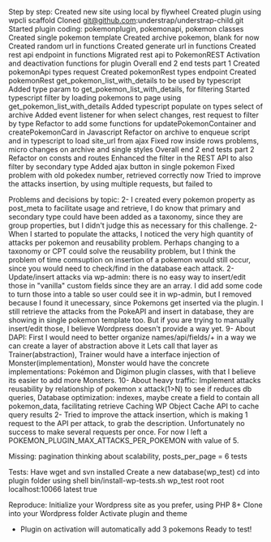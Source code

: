 Step by step:
Created new site using local by flywheel
Created plugin using wpcli scaffold
Cloned git@github.com:understrap/understrap-child.git
Started plugin coding: pokemonplugin, pokemonapi, pokemon classes
Created single pokemon template
Created archive pokemon, blank for now
Created random url in functions
Created generate url in functions
Created rest api endpoint in functions
Migrated rest api to PokemonREST
Activation and deactivation functions for plugin
Overall end 2 end tests part 1
Created pokemonApi types request
Created pokemonRest types endpoint
Created pokemonRest get_pokemon_list_with_details to be used by typescript
Added type param to get_pokemon_list_with_details, for filtering
Started typescript filter by loading pokemons to page using get_pokemon_list_with_details
Added typescript populate on types select of archive
Added event listener for when select changes, rest request to filter by type
Refactor to add some functions for updatePokemonContainer and createPokemonCard in Javascript
Refactor on archive to enqueue script and in typescript to load site_url from ajax
Fixed row inside rows problems, micro changes on archive and single styles
Overall end 2 end tests part 2
Refactor on consts and routes
Enhanced the filter in the REST API to also filter by secondary type
Added ajax button in single pokemon
Fixed problem with old pokedex number, retrieved correctly now
Tried to improve the attacks insertion, by using multiple requests, but failed to


Problems and decisions by topic:
2- I created every pokemon property as post_meta to facilitate usage and retrieve,
I do know that primary and secondary type could have been added as a taxonomy, 
since they are group properties, but I didn't judge this as necessary for this challenge.
2- When I started to populate the attacks, I noticed the very high quantity of attacks per pokemon and reusability problem.
Perhaps changing to a taxonomy or CPT could solve the reusability problem, 
but I think the problem of time comsuption on insertion of a pokemon would still occur, 
since you would need to check/find in the database each attack. 
2- Update/insert attacks via wp-admin: there is no easy way to insert/edit those in "vanilla" custom fields since they are an array.
I did add some code to turn those into a table so user could see it in wp-admin, but I removed because I found it unecessary, 
since Pokemons get inserted via the plugin.
I still retrieve the attacks from the PokeAPI and insert in database, they are showing in single pokemon template too.
But if you are trying to manually insert/edit those, I believe Wordpress doesn't provide a way yet.
9- About DAPI: First I would need to better organize names/api/fields/+ in a way we can create a layer of abstraction above it
Lets call that layer as Trainer(abstraction), Trainer would have a interface injection of Monster(implementation),
Monster would have the concrete implementations: Pokémon and Digimon plugin classes, 
with that I believe its easier to add more Monsters.
10- About heavy traffic: Implement attacks reusability by relationship of pokemon x attack(1>N) to see if reduces db queries,
Database optimization: indexes, maybe create a field to contain all pokemon_data, facilitating retrieve
Caching
WP Object Cache API to cache query results
2- Tried to improve the attack insertion, which is making 1 request to the API per attack, to grab the description.
Unfortunately no success to make several requests per once.
For now I left a POKEMON_PLUGIN_MAX_ATTACKS_PER_POKEMON with value of 5.


Missing:
pagination thinking about scalability, posts_per_page = 6
tests

Tests:
Have wget and svn installed
Create a new database(wp_test)
cd into plugin folder using shell
bin/install-wp-tests.sh  wp_test  root root localhost:10066 latest true


Reproduce:
Initialize your Wordpress site as you prefer, using PHP 8+
Clone into your Wordpress folder
Activate plugin and theme
- Plugin on activation will automatically add 3 pokemons
Ready to test!
